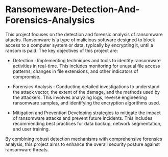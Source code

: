# Ransomeware-Detection-And-Forensics-Analysics

This project focuses on the detection and forensic analysis of ransomware attacks. Ransomware is a type of malicious software designed to block access to a computer system or data, typically by encrypting it, until a ransom is paid. The key objectives of this project are:

* Detection : 
    Implementing techniques and tools to identify ransomware activities in real-time. This 
    includes monitoring for unusual file access patterns, changes in file extensions, and other 
    indicators of compromise.

* Forensics Analysis :
    Conducting detailed investigations to understand the attack vector, the extent of the damage, 
    and the methods used by the attackers. This involves analyzing logs, reverse engineering 
    ransomware samples, and identifying the encryption algorithms used.

* Mitigation and Prevention Developing strategies to mitigate the impact of ransomware attacks and 
 prevent future incidents. This includes recommending best practices for data backup, network 
 segmentation, and user training.

By combining robust detection mechanisms with comprehensive forensics analysis, this project aims to enhance the overall security posture against ransomware threats.

